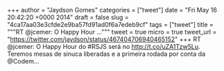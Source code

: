 
+++
author = "Jaydson Gomes"
categories = ["tweet"]
date = "Fri May 16 20:42:20 +0000 2014"
draft = false
slug = "4ca17aa03e3cfde2e9ba57fd91ad0f6a7edeb9cf"
tags = ["tweet"]
title = """RT @jcemer: O Happy Hour ..."""
tweet = true
micro = true
tweet_url = "https://twitter.com/jaydson/status/467404706940465152"
+++
RT @jcemer: O Happy Hour do #RSJS será no http://t.co/uZA1Tzw5Lu. Teremos mesas de sinuca liberadas e a primeira rodada por conta da @Codem…
